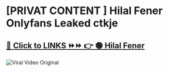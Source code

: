 
 # [PRIVAT CONTENT ] Hilal Fener  Onlyfans Leaked ctkje

## <h2><a href="https://clipsfans.com/Hilal_Fener_&ref=git">🔗 Click to LINKS ⏩⏩ 👉 🟢 Hilal Fener  </a></h2>

<a href="https://clipsfans.com/Hilal_Fener_&ref=git" rel="nofollow" data-target="animated-image.originalLink"><img src="https://i.ibb.co.com/xMMVF88/686577567.gif" alt="Viral Video Original" style="max-width: 100%; display: inline-block;" data-target="animated-image.originalImage"></a>

